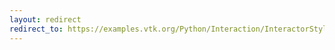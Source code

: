 ```yaml
---
layout: redirect
redirect_to: https://examples.vtk.org/Python/Interaction/InteractorStyleTrackballActor/
---
```

